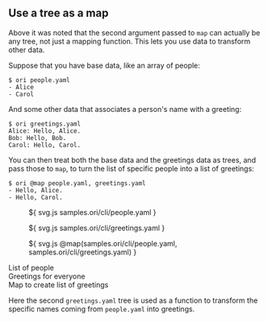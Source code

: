 ## Use a tree as a map

Above it was noted that the second argument passed to `map` can actually be any tree, not just a mapping function. This lets you use data to transform other data.

Suppose that you have base data, like an array of people:

```console
$ ori people.yaml
- Alice
- Carol
```

And some other data that associates a person's name with a greeting:

```console
$ ori greetings.yaml
Alice: Hello, Alice.
Bob: Hello, Bob.
Carol: Hello, Carol.
```

<span class="tutorialStep"></span> You can then treat both the base data and the greetings data as trees, and pass those to `map`, to turn the list of specific people into a list of greetings:

```console
$ ori @map people.yaml, greetings.yaml
- Hello, Alice.
- Hello, Carol.
```

<div class="sideBySide">
  <figure>
    ${ svg.js samples.ori/cli/people.yaml }
  </figure>
  <figure>
    ${ svg.js samples.ori/cli/greetings.yaml }
  </figure>
  <figure>
    ${ svg.js @map(samples.ori/cli/people.yaml, samples.ori/cli/greetings.yaml) }
  </figure>
  <figcaption>List of people</figcaption>
  <figcaption>Greetings for everyone</figcaption>
  <figcaption>Map to create list of greetings</figcaption>
</div>

Here the second `greetings.yaml` tree is used as a function to transform the specific names coming from `people.yaml` into greetings.

